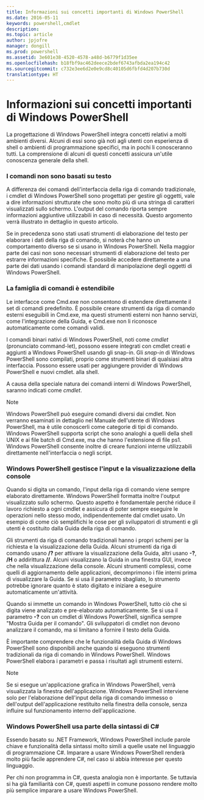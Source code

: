 ```yaml
---
title: Informazioni sui concetti importanti di Windows PowerShell
ms.date: 2016-05-11
keywords: powershell,cmdlet
description: 
ms.topic: article
author: jpjofre
manager: dongill
ms.prod: powershell
ms.assetid: 3e601e38-4520-4578-a48d-b6779f1d35ee
ms.openlocfilehash: b18fbf9ac462deece2bdef6743afbda2ea194c42
ms.sourcegitcommit: c732e3ee6d2e0e9cd8c40105d6fbfd4d207b730d
translationtype: HT
---
```

# <a name="understanding-important-windows-powershell-concepts"></a>Informazioni sui concetti importanti di Windows PowerShell
La progettazione di Windows PowerShell integra concetti relativi a molti ambienti diversi. Alcuni di essi sono già noti agli utenti con esperienza di shell o ambienti di programmazione specifici, ma in pochi li conosceranno tutti. La comprensione di alcuni di questi concetti assicura un'utile conoscenza generale della shell.

### <a name="commands-are-not-text-based"></a>I comandi non sono basati su testo
A differenza dei comandi dell'interfaccia della riga di comando tradizionale, i cmdlet di Windows PowerShell sono progettati per gestire gli oggetti, vale a dire informazioni strutturate che sono molto più di una stringa di caratteri visualizzati sullo schermo. L'output del comando riporta sempre informazioni aggiuntive utilizzabili in caso di necessità. Questo argomento verrà illustrato in dettaglio in questo articolo.

Se in precedenza sono stati usati strumenti di elaborazione del testo per elaborare i dati della riga di comando, si noterà che hanno un comportamento diverso se si usano in Windows PowerShell. Nella maggior parte dei casi non sono necessari strumenti di elaborazione del testo per estrarre informazioni specifiche. È possibile accedere direttamente a una parte dei dati usando i comandi standard di manipolazione degli oggetti di Windows PowerShell.

### <a name="the-command-family-is-extensible"></a>La famiglia di comandi è estendibile
Le interfacce come Cmd.exe non consentono di estendere direttamente il set di comandi predefinito. È possibile creare strumenti da riga di comando esterni eseguibili in Cmd.exe, ma questi strumenti esterni non hanno servizi, come l'integrazione della Guida, e Cmd.exe non li riconosce automaticamente come comandi validi.

I comandi binari nativi di Windows PowerShell, noti come *cmdlet* (pronunciato command-let), possono essere integrati con cmdlet creati e aggiunti a Windows PowerShell usando gli snap-in. Gli *snap-in* di Windows PowerShell sono compilati, proprio come strumenti binari di qualsiasi altra interfaccia. Possono essere usati per aggiungere provider di Windows PowerShell e nuovi cmdlet. alla shell.

A causa della speciale natura dei comandi interni di Windows PowerShell, saranno indicati come *cmdlet*.

> [!NOTE]
> Windows PowerShell può eseguire comandi diversi dai cmdlet. Non verranno esaminati in dettaglio nel Manuale dell'utente di Windows PowerShell, ma è utile conoscerli come categorie di tipi di comando. Windows PowerShell supporta script che sono analoghi a quelli della shell UNIX e ai file batch di Cmd.exe, ma che hanno l'estensione di file ps1. Windows PowerShell consente inoltre di creare funzioni interne utilizzabili direttamente nell'interfaccia o negli script.

### <a name="windows-powershell-handles-console-input-and-display"></a>Windows PowerShell gestisce l'input e la visualizzazione della console
Quando si digita un comando, l'input della riga di comando viene sempre elaborato direttamente. Windows PowerShell formatta inoltre l'output visualizzato sullo schermo. Questo aspetto è fondamentale perché riduce il lavoro richiesto a ogni cmdlet e assicura di poter sempre eseguire le operazioni nello stesso modo, indipendentemente dal cmdlet usato. Un esempio di come ciò semplifichi le cose per gli sviluppatori di strumenti e gli utenti è costituito dalla Guida della riga di comando.

Gli strumenti da riga di comando tradizionali hanno i propri schemi per la richiesta e la visualizzazione della Guida. Alcuni strumenti da riga di comando usano **/?** per attivare la visualizzazione della Guida, altri usano **-?**, **/H** o addirittura **//**. Alcuni visualizzano la Guida in una finestra GUI, invece che nella visualizzazione della console. Alcuni strumenti complessi, come quelli di aggiornamento delle applicazioni, decomprimono i file interni prima di visualizzare la Guida. Se si usa il parametro sbagliato, lo strumento potrebbe ignorare quanto è stato digitato e iniziare a eseguire automaticamente un'attività.

Quando si immette un comando in Windows PowerShell, tutto ciò che si digita viene analizzato e pre-elaborato automaticamente. Se si usa il parametro **-?** con un cmdlet di Windows PowerShell, significa sempre "Mostra Guida per il comando". Gli sviluppatori di cmdlet non devono analizzare il comando, ma si limitano a fornire il testo della Guida.

È importante comprendere che le funzionalità della Guida di Windows PowerShell sono disponibili anche quando si eseguono strumenti tradizionali da riga di comando in Windows PowerShell. Windows PowerShell elabora i parametri e passa i risultati agli strumenti esterni.

> [!NOTE]
> Se si esegue un'applicazione grafica in Windows PowerShell, verrà visualizzata la finestra dell'applicazione. Windows PowerShell interviene solo per l'elaborazione dell'input della riga di comando immesso o dell'output dell'applicazione restituito nella finestra della console, senza influire sul funzionamento interno dell'applicazione.

### <a name="windows-powershell-uses-some-c-syntax"></a>Windows PowerShell usa parte della sintassi di C#
Essendo basato su .NET Framework, Windows PowerShell include parole chiave e funzionalità della sintassi molto simili a quelle usate nel linguaggio di programmazione C#. Imparare a usare Windows PowerShell renderà molto più facile apprendere C#, nel caso si abbia interesse per questo linguaggio.

Per chi non programma in C#, questa analogia non è importante. Se tuttavia si ha già familiarità con C#, questi aspetti in comune possono rendere molto più semplice imparare a usare Windows PowerShell.

